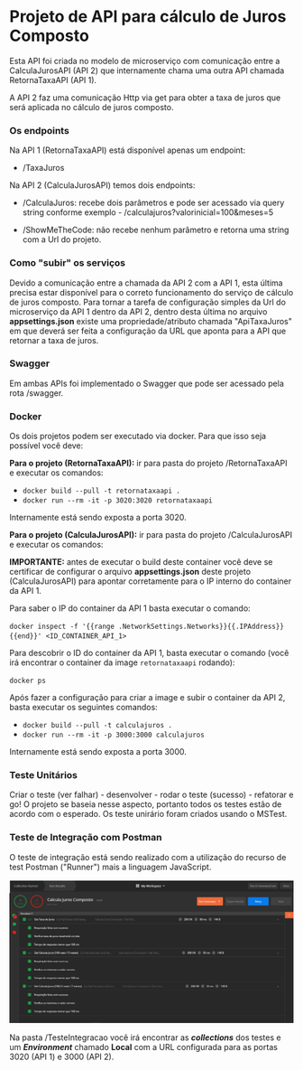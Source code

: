 # Projeto de API para cálculo de Juros Composto

Esta API foi criada no modelo de microserviço com comunicação entre a CalculaJurosAPI (API 2) que internamente chama uma outra API chamada RetornaTaxaAPI (API 1).

A API 2 faz uma comunicação Http via get para obter a taxa de juros que será aplicada no cálculo de juros composto.

### Os endpoints

Na API 1 (RetornaTaxaAPI) está disponível apenas um endpoint:

- /TaxaJuros

Na API 2 (CalculaJurosAPI) temos dois endpoints:

- /CalculaJuros: recebe dois parâmetros e pode ser acessado via query string conforme exemplo - /calculajuros?valorinicial=100&meses=5

- /ShowMeTheCode: não recebe nenhum parâmetro e retorna uma string com a Url do projeto.

### Como "subir" os serviços

Devido a comunicação entre a chamada da API 2 com a API 1, esta última precisa estar disponível para o correto funcionamento do serviço de cálculo de juros composto. Para tornar a tarefa de configuração simples da Url do microserviço da API 1 dentro da API 2, dentro desta última no arquivo **appsettings.json** existe uma propriedade/atributo chamada "ApiTaxaJuros" em que deverá ser feita a configuração da URL que aponta para a API que retornar a taxa de juros.

### Swagger

Em ambas APIs foi implementado o Swagger que pode ser acessado pela rota /swagger.

### Docker 

Os dois projetos podem ser executado via docker. Para que isso seja possível você deve:

**Para o projeto (RetornaTaxaAPI):** ir para pasta do projeto /RetornaTaxaAPI e executar os comandos:

- `docker build --pull -t retornataxaapi .`
- `docker run --rm -it -p 3020:3020 retornataxaapi`

Internamente está sendo exposta a porta 3020.

**Para o projeto (CalculaJurosAPI):** ir para pasta do projeto /CalculaJurosAPI e executar os comandos:

**IMPORTANTE:** antes de executar o build deste container você deve se certificar de configurar o arquivo **appsettings.json** deste projeto (CalculaJurosAPI) para apontar corretamente para o IP interno do container da API 1.

Para saber o IP do container da API 1 basta executar o comando:

`docker inspect -f '{{range .NetworkSettings.Networks}}{{.IPAddress}}{{end}}' <ID_CONTAINER_API_1>`

Para descobrir o ID do container da API 1, basta executar o comando (você irá encontrar o container da image `retornataxaapi` rodando):

`docker ps`

Após fazer a configuração para criar a image e subir o container da API 2, basta executar os seguintes comandos:

- `docker build --pull -t calculajuros .`
- `docker run --rm -it -p 3000:3000 calculajuros`

Internamente está sendo exposta a porta 3000.

### Teste Unitários

Criar o teste (ver falhar) - desenvolver - rodar o teste (sucesso) - refatorar e go! O projeto se baseia nesse aspecto, portanto todos os testes estão de acordo com o esperado. Os teste unirário foram criados usando o MSTest.

### Teste de Integração com Postman

O teste de integração está sendo realizado com a utilização do recurso de test Postman ("Runner") mais a linguagem JavaScript. 

![Screenshot da tela de testes do Postman](https://raw.githubusercontent.com/fabioalmeida100/calcula-juros/master/Screenshot/Screenshoot_result_test_sample.jpg?token=ACMSTUKQGL5OFEFDDJWRBPC7AH3AU)

Na pasta /TesteIntegracao você irá encontrar as ***collections*** dos testes e um ***Environment*** chamado **Local** com a URL configurada para as portas 3020 (API 1) e 3000 (API 2).

